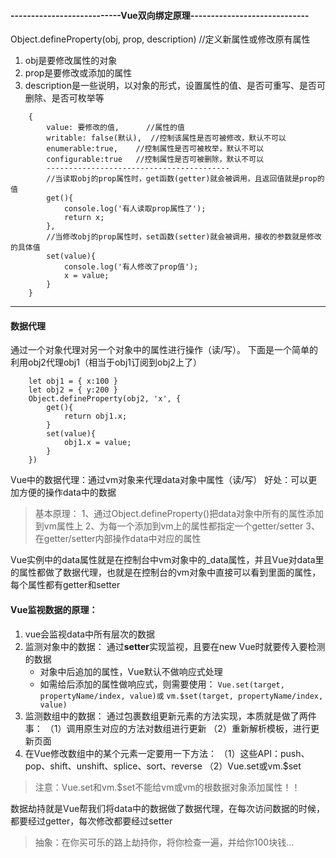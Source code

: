#### ---------------------------Vue双向绑定原理-----------------------------
Object.defineProperty(obj, prop, description) //定义新属性或修改原有属性
1. obj是要修改属性的对象
2. prop是要修改或添加的属性
3. description是一些说明，以对象的形式，设置属性的值、是否可重写、是否可删除、是否可枚举等
```
    {
        value: 要修改的值,      //属性的值
        writable: false(默认),  //控制该属性是否可被修改，默认不可以
        enumerable:true,    //控制属性是否可被枚举，默认不可以
        configurable:true   //控制属性是否可被删除，默认不可以
        -----------------------------------------
        //当读取obj的prop属性时，get函数(getter)就会被调用，且返回值就是prop的值
        get(){
            console.log('有人读取prop属性了');
            return x;
        },
        //当修改obj的prop属性时，set函数(setter)就会被调用，接收的参数就是修改的具体值
        set(value){
            console.log('有人修改了prop值');
            x = value;
        }
    }
```
---
#### 数据代理
通过一个对象代理对另一个对象中的属性进行操作（读/写）。
下面是一个简单的利用obj2代理obj1（相当于obj1订阅到obj2上了）
```
    let obj1 = { x:100 }
    let obj2 = { y:200 }
    Object.defineProperty(obj2, 'x', {
        get(){
            return obj1.x;
        }
        set(value){
            obj1.x = value;
        }
    })
```
Vue中的数据代理：通过vm对象来代理data对象中属性（读/写）
好处：可以更加方便的操作data中的数据
>基本原理：
    1、通过Object.defineProperty()把data对象中所有的属性添加到vm属性上
    2、为每一个添加到vm上的属性都指定一个getter/setter
    3、在getter/setter内部操作data中对应的属性

Vue实例中的data属性就是在控制台中vm对象中的_data属性，并且Vue对data里的属性都做了数据代理，也就是在控制台的vm对象中直接可以看到里面的属性，每个属性都有getter和setter
#### Vue监视数据的原理：
1. vue会监视data中所有层次的数据
2. 监测对象中的数据：
    通过**setter**实现监视，且要在new Vue时就要传入要检测的数据
    - 对象中后追加的属性，Vue默认不做响应式处理
    - 如需给后添加的属性做响应式，则需要使用：
    `Vue.set(target, propertyName/index, value)或`
    `vm.$set(target, propertyName/index, value)`
3. 监测数组中的数据：
    通过包裹数组更新元素的方法实现，本质就是做了两件事：
      （1）调用原生对应的方法对数组进行更新
      （2）重新解析模板，进行更新页面
4. 在Vue修改数组中的某个元素一定要用一下方法：
    （1）这些API：push、pop、shift、unshift、splice、sort、reverse
    （2）Vue.set或vm.$set

>注意：Vue.set和vm.$set不能给vm或vm的根数据对象添加属性！！

数据劫持就是Vue帮我们将data中的数据做了数据代理，在每次访问数据的时候，都要经过getter，每次修改都要经过setter
>抽象：在你买可乐的路上劫持你，将你检查一遍，并给你100块钱...